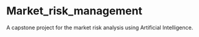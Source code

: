# Market_risk_management
A capstone project for the market risk analysis using Artificial Intelligence.
